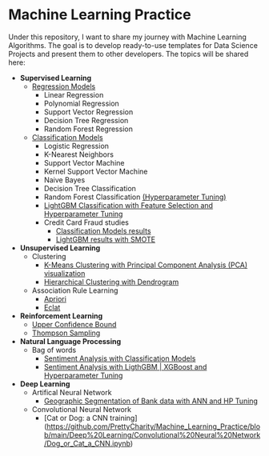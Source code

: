 # Machine Learning Practice

Under this repository, I want to share my journey with Machine Learning Algorithms. 
The goal is to develop ready-to-use templates for Data Science Projects and present them to other developers.
The topics will be shared here:
- **Supervised Learning**
  - [Regression Models](https://github.com/PrettyCharity/Machine_Learning_Practice/blob/main/Regression/Regression_Models.ipynb) 
    - Linear Regression
    - Polynomial Regression
    - Support Vector Regression
    - Decision Tree Regression
    - Random Forest Regression
  - [Classification Models](https://github.com/PrettyCharity/Machine_Learning_Practice/blob/main/Classification/Classification_Models.ipynb)
    - Logistic Regression
    - K-Nearest Neighbors
    - Support Vector Machine
    - Kernel Support Vector Machine
    - Naive Bayes
    - Decision Tree Classification
    - Random Forest Classification [(Hyperparameter Tuning)](https://github.com/PrettyCharity/Machine_Learning_Practice/blob/main/Classification/Random_Forest_Hyperparameter_Tuning.ipynb)
    - [LightGBM Classification with Feature Selection and Hyperparameter Tuning](https://github.com/PrettyCharity/Machine_Learning_Practice/blob/main/Classification/LightGBM_Classification.ipynb)
    - Credit Card Fraud studies
      - [Classification Models results](https://github.com/PrettyCharity/Machine_Learning_Practice/blob/main/Credit_Card_Fraud_Classification_Models.ipynb)
      - [LightGBM results with SMOTE](https://github.com/PrettyCharity/Machine_Learning_Practice/blob/main/Credit_Card_Fraud_LightGBM_Classification_and_SMOTE.ipynb)  
- **Unsupervised Learning**
  - Clustering
    - [K-Means Clustering with Principal Component Analysis (PCA) visualization](https://github.com/PrettyCharity/Machine_Learning_Practice/blob/main/Clustering/K-Means%20Clustering/Clustering_and_Visualization_of_Mall_Customer_data.ipynb)
    - [Hierarchical Clustering with Dendrogram](https://github.com/PrettyCharity/Machine_Learning_Practice/blob/main/Clustering/Hierarchical%20Clustering/Hierarchical_Clustering_of_Mall_Customer_data.ipynb)
  - Association Rule Learning
    - [Apriori](https://github.com/PrettyCharity/Machine_Learning_Practice/blob/main/Association%20Rule%20Learning/Apriori%20Algorithm/Apriori_Algorithm.ipynb)
    - [Eclat](https://github.com/PrettyCharity/Machine_Learning_Practice/blob/main/Association%20Rule%20Learning/Eclat%20Algorithm/Eclat_Algorithm.ipynb)  
- **Reinforcement Learning**
  - [Upper Confidence Bound](https://github.com/PrettyCharity/Machine_Learning_Practice/blob/main/Reinforcement%20Learning/Upper%20Confidence%20Bound/Upper_Confidence_Bound.ipynb)
  - [Thompson Sampling](https://github.com/PrettyCharity/Machine_Learning_Practice/blob/main/Reinforcement%20Learning/Thompson%20Sampling/Thompson_Sampling.ipynb)  
- **Natural Language Processing**
  - Bag of words
    - [Sentiment Analysis with Classification Models](https://github.com/PrettyCharity/Machine_Learning_Practice/blob/main/Natural%20Language%20Processing/Bag%20of%20words/Bag_of_words_with_Classification_Models.ipynb)
    - [Sentiment Analysis with LigthGBM | XGBoost and Hyperparameter Tuning](https://github.com/PrettyCharity/Machine_Learning_Practice/blob/main/Natural%20Language%20Processing/Bag%20of%20words/Bag_of_words_with_LightGBM_XGBoost_%5Bwith_HP_Tuning%5D.ipynb)
- **Deep Learning**   
  - Artifical Neural Network
    - [Geographic Segmentation of Bank data with ANN and HP Tuning](https://github.com/PrettyCharity/Machine_Learning_Practice/blob/main/Deep%20Learning/Artifical%20Neural%20Networks/Geographic_Segmentation_with_Neural_Networks_and_Classification_models.ipynb)
  - Convolutional Neural Network
    - [Cat or Dog: a CNN training] (https://github.com/PrettyCharity/Machine_Learning_Practice/blob/main/Deep%20Learning/Convolutional%20Neural%20Network/Dog_or_Cat_a_CNN.ipynb)  
